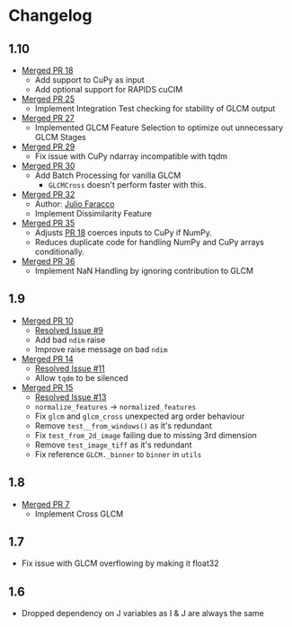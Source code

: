 # Changelog

## 1.10

- [Merged PR 18](https://github.com/Eve-ning/glcm-cupy/pull/18)
    - Add support to CuPy as input
    - Add optional support for RAPIDS cuCIM
- [Merged PR 25](https://github.com/Eve-ning/glcm-cupy/pull/25)
    - Implement Integration Test checking for stability of GLCM output
- [Merged PR 27](https://github.com/Eve-ning/glcm-cupy/pull/27)
    - Implemented GLCM Feature Selection to optimize out unnecessary GLCM Stages
- [Merged PR 29](https://github.com/Eve-ning/glcm-cupy/pull/30)
    - Fix issue with CuPy ndarray incompatible with tqdm
- [Merged PR 30](https://github.com/Eve-ning/glcm-cupy/pull/30)
    - Add Batch Processing for vanilla GLCM
        - ``GLCMCross`` doesn't perform faster with this.
- [Merged PR 32](https://github.com/Eve-ning/glcm-cupy/pull/32)
    - Author: [Julio Faracco](https://github.com/jcfaracco)
    - Implement Dissimilarity Feature
- [Merged PR 35](https://github.com/Eve-ning/glcm-cupy/pull/35)
    - Adjusts [PR 18](https://github.com/Eve-ning/glcm-cupy/pull/18) coerces inputs to CuPy if NumPy.
    - Reduces duplicate code for handling NumPy and CuPy arrays conditionally.
- [Merged PR 36](https://github.com/Eve-ning/glcm-cupy/pull/36)
    - Implement NaN Handling by ignoring contribution to GLCM
  
## 1.9

- [Merged PR 10](https://github.com/Eve-ning/glcm-cupy/pull/10)
    - [Resolved Issue #9](https://github.com/Eve-ning/glcm-cupy/issues/9)
    - Add bad `ndim` raise
    - Improve raise message on bad `ndim`
- [Merged PR 14](https://github.com/Eve-ning/glcm-cupy/pull/14)
    - [Resolved Issue #11](https://github.com/Eve-ning/glcm-cupy/issues/11)
    - Allow `tqdm` to be silenced
- [Merged PR 15](https://github.com/Eve-ning/glcm-cupy/pull/15)
    - [Resolved Issue #13](https://github.com/Eve-ning/glcm-cupy/issues/13)
    - `normalize_features` -> `normalized_features`
    - Fix `glcm` and `glcm_cross` unexpected arg order behaviour
    - Remove `test__from_windows()` as it's redundant
    - Fix `test_from_2d_image` failing due to missing 3rd dimension
    - Remove `test_image_tiff` as it's redundant
    - Fix reference `GLCM._binner` to `binner` in `utils`

## 1.8

- [Merged PR 7](https://github.com/Eve-ning/glcm-cupy/pull/7)
    - Implement Cross GLCM

## 1.7

- Fix issue with GLCM overflowing by making it float32

## 1.6

- Dropped dependency on J variables as I & J are always the same
